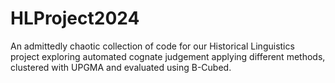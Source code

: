 # HLProject2024
An admittedly chaotic collection of code for our Historical Linguistics project exploring automated cognate judgement applying different methods, clustered with UPGMA and evaluated using B-Cubed.
